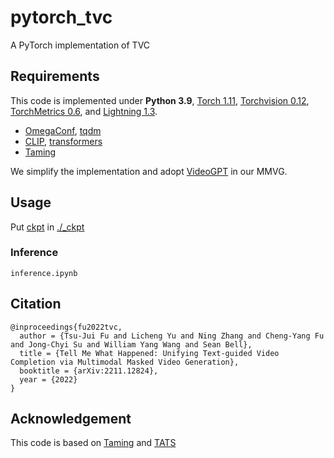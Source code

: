 # pytorch_tvc
A PyTorch implementation of TVC

## Requirements
This code is implemented under **Python 3.9**, [Torch 1.11](https://pypi.org/project/torch/1.11.0), [Torchvision 0.12](https://pypi.org/project/torchvision/0.12.0), [TorchMetrics 0.6](https://pypi.org/project/torchmetrics/0.6.0), and [Lightning 1.3](https://pypi.org/project/pytorch-lightning/1.3.0). <br>
+ [OmegaConf](https://pypi.org/project/omegaconf), [tqdm](https://pypi.org/project/tqdm)
+ [CLIP](https://github.com/openai/CLIP), [transformers](https://pypi.org/project/transformers)
+ [Taming](https://github.com/CompVis/taming-transformers)

We simplify the implementation and adopt [VideoGPT](https://github.com/wilson1yan/VideoGPT) in our MMVG.

## Usage
Put [ckpt](https://drive.google.com/drive/folders/1xkb8-j_Rtjth5e0c5akO2hMu-xDnARv7) in [./\_ckpt](https://github.com/tsujuifu/pytorch_tvc/tree/main/_ckpt)
### Inference
```
inference.ipynb
```

## Citation
```
@inproceedings{fu2022tvc, 
  author = {Tsu-Jui Fu and Licheng Yu and Ning Zhang and Cheng-Yang Fu and Jong-Chyi Su and William Yang Wang and Sean Bell}, 
  title = {Tell Me What Happened: Unifying Text-guided Video Completion via Multimodal Masked Video Generation}, 
  booktitle = {arXiv:2211.12824}, 
  year = {2022}
}
```

## Acknowledgement
This code is based on [Taming](https://github.com/CompVis/taming-transformers) and [TATS](https://github.com/SongweiGe/TATS)
